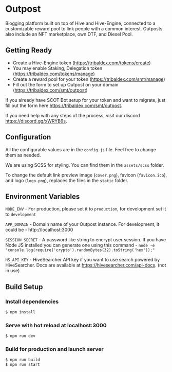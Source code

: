 # Outpost

Blogging platform built on top of Hive and Hive-Engine, connected to a customizable reward pool to link people with a common interest. Outposts also include an NFT marketplace, own DTF, and Diesel Pool.

## Getting Ready

- Create a Hive-Engine token (https://tribaldex.com/tokens/create)
- You may enable Staking, Delegation token (https://tribaldex.com/tokens/manage)
- Create a reward pool for your token (https://tribaldex.com/smt/manage)
- Fill out the form to set up Outpost on your domain (https://tribaldex.com/smt/outpost)

If you already have SCOT Bot setup for your token and want to migrate, just fill out the form here https://tribaldex.com/smt/outpost.

If you need help with any steps of the process, visit our discord https://discord.gg/xWRYB9s.

## Configuration

All the configurable values are in the `config.js` file. Feel free to change them as needed.

We are using SCSS for styling. You can find them in the `assets/scss` folder.

To change the default link preview image (`cover.png`), favicon (`favicon.ico`), and logo (`logo.png`), replaces the files in the `static` folder.

## Environment Variables

`NODE_ENV` - For production, please set it to `production`, for development set it to `development`

`APP_DOMAIN` - Domain name of your Outpost instance. For development, it could be - http://localhost:3000

`SESSION_SECRET` - A password like string to encrypt user session. If you have Node JS installed you can generate one using this command - `node -e "console.log(require('crypto').randomBytes(32).toString('hex'));"`

`HS_API_KEY` - HiveSearcher API key if you want to use search powered by HiveSearcher. Docs are available at https://hivesearcher.com/api-docs. (not in use)

## Build Setup

### Install dependencies

```bash
$ npm install
```

### Serve with hot reload at localhost:3000

```bash
$ npm run dev
```

### Build for production and launch server

```bash
$ npm run build
$ npm run start
```
